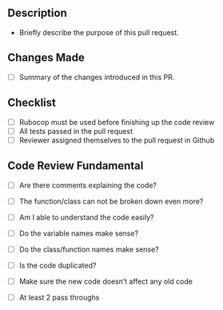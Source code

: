 ## Description
- Briefly describe the purpose of this pull request.

## Changes Made
- [ ] Summary of the changes introduced in this PR.

## Checklist
- [ ] Rubocop must be used before finishing up the code review
- [ ] All tests passed in the pull request
- [ ] Reviewer assigned themselves to the pull request in Github

## Code Review Fundamental
- [ ] Are there comments explaining the code?
- [ ] The function/class can not be broken down even more?
- [ ] Am I able to understand the code easily?
- [ ] Do the variable names make sense?
- [ ] Do the class/function names make sense?
- [ ] Is the code duplicated?
- [ ] Make sure the new code doesn’t affect any old code
- [ ] At least 2 pass throughs


